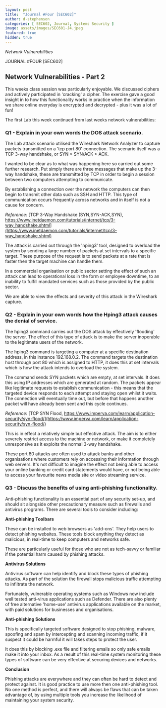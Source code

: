 ```yaml
---
layout: post
title:  "Journal #Four [SEC602]"
author: d-stephenson
categories: [ SEC602, Journal, Systems Security ]
image: assets/images/SEC601-J4.jpeg
featured: true
hidden: true
---
```

<i>Network Vulnerabilities</i>

JOURNAL #FOUR [SEC602]

<h2>Network Vulnerabilities - Part 2</h2>

This weeks class session was particularly enjoyable. We discussed ciphers and actively participated in 'cracking' a cipher. The exercise gave a good insight in to how this functionality works in practice when the information we share online everyday is encrypted and decrypted - plus it was a lot of fun! 

The first Lab this week continued from last weeks network vulnerabilities: 

<h3>Q1 - Explain in your own words the DOS attack scenario.</h3> 

The Lab attack scenario utilised the Wireshark Network Analyzer to capture packets transmitted on a 'tcp port 80' connection. The scenario itself was a TCP 3-way handshake, or SYN > SYN/ACK > ACK. 

I wanted to be clear as to what was happening here so carried out some further research. Put simply there are three messages that make up the 3-way handshake, these are transmitted by TCP in order to begin a session between two computers attempting to communicate. 

By establishing a connection over the network the computers can then begin to transmit other data such as SSH and HTTP. This type of communication occurs frequently across networks and in itself is not a cause for concern.

<i>Reference:</i> [TCP 3-Way Handshake (SYN,SYN-ACK,SYN), https://www.inetdaemon.com/tutorials/internet/tcp/3-way_handshake.shtml](https://www.inetdaemon.com/tutorials/internet/tcp/3-way_handshake.shtml)

The attack is carried out through the 'hping3' tool, designed to overload the system by sending a large number of packets at set intervals to a specific target. These purpose of the request is to send packets at a rate that is faster then the target machine can handle them. 

In a commercial organisation or public sector setting the effect of such an attack can lead to operational loss in the form or employee downtime, to an inability to fulfill mandated services such as those provided by the public sector.

We are able to view the effects and severity of this attack in the Wireshark capture.

<h3>Q2 - Explain in your own words how the Hping3 attack causes the denial of service.</h3>

The hping3 command carries out the DOS attack by effectively 'flooding' the server. The effect of this type of attack is to make the server inoperable to the legitimate users of the network. 

The hping3 command is targeting a computer at a specific destination address, in this instance 192.168.0.2. The command targets the destination host through port 80 which is assigned to HTTP, it does this at set intervals which is how the attack intends to overload the system.

The command sends SYN packets which are empty, at set intervals. It does this using IP addresses which are generated at random. The packets appear like legitimate requests to establish communication - this means that the targeted device responds to each attempt and staying open whilst it waits. The connection will eventually time out, but before that happens another packet will have already been sent and this cycle continues. 

<i>Reference:</i> [TCP SYN Flood, https://www.imperva.com/learn/application-security/syn-flood/](https://www.imperva.com/learn/application-security/syn-flood/)

This is in effect a relatively simple but effective attack. The aim is to either severely restrict access to the machine or network, or make it completely unresponsive as it exploits the normal 3-way handshake.

These port 80 attacks are often used to attack banks and other organisations where customers rely on accessing their information through web servers. It's not difficult to imagine the effect not being able to access your online banking or credit card statements would have, or not being able to access your favourite news media site or video streaming service.   

<h3>Q3 - Discuss the benefits of using anti-phishing functionality.</h3>

Anti-phishing functionality is an essential part of any security set-up, and should sit alongside other precautionary measure such as firewalls and antivirus programs. There are several tools to consider including:

<b>Anti-phishing Toolbars</b>

These can be installed to web browsers as 'add-ons'. They help users to detect phishing websites. These tools block anything they detect as malicious, in real-time to keep computers and networks safe. 

These are particularly useful for those who are not as tech-savvy or familiar if the potential harm caused by phishing attacks. 

<b>Antivirus Solutions</b>

Antivirus software can help identify and block these types of phishing attacks. As part of the solution the firewall stops malicious traffic attempting to infiltrate the network. 

Fortunately, vulnerable operating systems such as Windows now include well tested anti-virus applications such as Defender. There are also plenty of free alternative 'home-use' antivirus applications available on the market, with paid solutions for businesses and organisations. 

<b>Anti-phishing Solutions</b>

This is specifically targeted software designed to stop phishing, malware, spoofing and spam by intercepting and scanning incoming traffic, if it suspect it could be harmful it will takes steps to protect the user. 

It does this by blocking .exe file and filtering emails so only safe emails make it into your inbox. As a result of this real-time system monitoring these types of software can be very effective at securing devices and networks. 

<b>Conclusion</b>

Phishing attacks are everywhere and they can often be hard to detect and protect against. It is good practice to use more then one anti-phishing tool. No one method is perfect, and there will always be flaws that can be taken advantage of, by using multiple tools you increase the likelihood of maintaining your system security. 